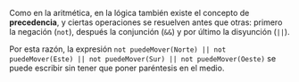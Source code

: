 Como en la aritmética, en la lógica también existe el concepto de **precedencia**, y ciertas operaciones se resuelven antes que otras: primero la negación (`not`), después la conjunción (`&&`) y por último la disyunción (`||`).

Por esta razón, la expresión `not puedeMover(Norte) || not puedeMover(Este) || not puedeMover(Sur) || not puedeMover(Oeste)` se puede escribir sin tener que poner paréntesis en el medio.
